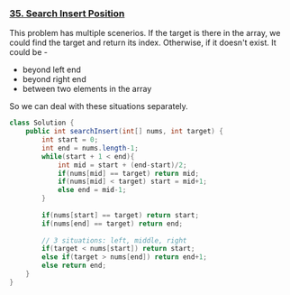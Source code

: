 ### [35. Search Insert Position](https://leetcode.com/problems/search-insert-position/)<a name="35. Search Insert Position"></a>
This problem has multiple scenerios. If the target is there in the array, we could find the target and return its index.
Otherwise, if it doesn't exist. It could be -
  * beyond left end
  * beyond right end
  * between two elements in the array

So we can deal with these situations separately.
```java
class Solution {
    public int searchInsert(int[] nums, int target) {
        int start = 0;
        int end = nums.length-1;
        while(start + 1 < end){
            int mid = start + (end-start)/2;
            if(nums[mid] == target) return mid;
            if(nums[mid] < target) start = mid+1;
            else end = mid-1;
        }
        
        if(nums[start] == target) return start;
        if(nums[end] == target) return end;
        
        // 3 situations: left, middle, right
        if(target < nums[start]) return start;
        else if(target > nums[end]) return end+1;
        else return end;      
    }
}
```
